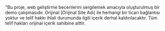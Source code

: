  "Bu proje, web geliştirme becerilerini sergilemek amacıyla oluşturulmuş bir demo çalışmasıdır. Orijinal [Orijinal Site Adı] ile herhangi bir ticari bağlantısı yoktur ve telif hakkı ihlali durumunda ilgili içerik derhal kaldırılacaktır. Tüm telif hakları orijinal içerik sahibine aittir.
